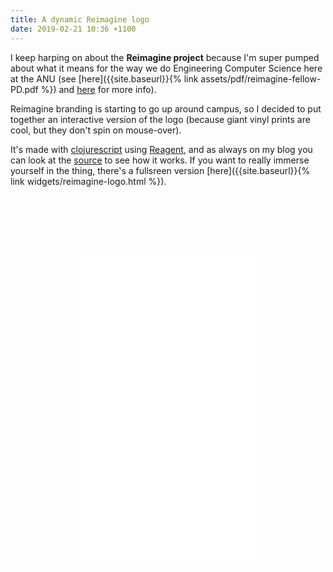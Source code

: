 ```yaml
---
title: A dynamic Reimagine logo
date: 2019-02-21 10:36 +1100
---
```


I keep harping on about the **Reimagine project** because I'm super pumped
about what it means for the way we do Engineering Computer Science here at the
ANU (see [here]({{site.baseurl}}{% link assets/pdf/reimagine-fellow-PD.pdf %})
and [here](https://cecs.anu.edu.au/reimagine) for more info).

Reimagine branding is starting to go up around campus, so I decided to put
together an interactive version of the logo (because giant vinyl prints are
cool, but they don't spin on mouse-over).

It's made with [clojurescript](https://clojurescript.org) using
[Reagent](https://reagent-project.github.io), and as always on my blog you can
look at the
[source](https://github.com/benswift/benswift.github.io/blob/source/_cljs/reimagine_logo/src/reimagine_logo/core.cljs)
to see how it works. If you want to really immerse yourself in the thing,
there's a fullsreen version [here]({{site.baseurl}}{% link
widgets/reimagine-logo.html %}).

<div style="position:relative;padding-top:100%;margin:20%;">
  <iframe src="{{site.baseurl}}{% link widgets/reimagine-logo.html %}" frameborder="0"
    style="position:absolute;top:0;left:0;width:100%;height:100%;"></iframe>
</div>
